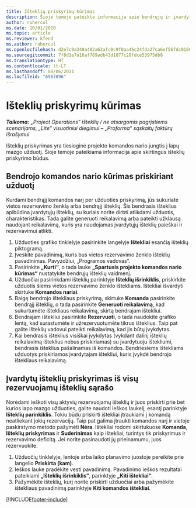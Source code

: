 ```yaml
---
title: Išteklių priskyrimų kūrimas
description: Šioje temoje pateikta informacija apie bendrųjų ir įvardytųjų išteklių priskyrimų kūrimą.
author: ruhercul
ms.date: 10/01/2020
ms.topic: article
ms.reviewer: kfend
ms.author: ruhercul
ms.openlocfilehash: d2e7c9a340a482a62afc0c9f0aa46c24fda27ca6ef56fdc0160f06af846c0b53
ms.sourcegitcommit: 7f8d1e7a16af769adb43d1877c28fdce53975db8
ms.translationtype: HT
ms.contentlocale: lt-LT
ms.lasthandoff: 08/06/2021
ms.locfileid: "6987896"
---
```

# <a name="create-resource-assignments"></a>Išteklių priskyrimų kūrimas

_**Taikoma:** „Project Operations“ išteklių / ne atsargomis pagrįstiems scenarijams, „Lite“ visuotiniui diegimui – „Proforma“ sąskaitų faktūrų išrašymui_


Išteklių priskyrimas yra tiesioginė projekto komandos nario jungtis į lapų mazgo užduotį. Šioje temoje pateikiama informacija apie skirtingus išteklių priskyrimo būdus.

## <a name="create-a-generic-team-member-through-task-assignment"></a>Bendrojo komandos nario kūrimas priskiriant užduotį


Kurdami bendrąjį komandos narį per užduoties priskyrimą, jūs sukuriate vietos rezervavimo ženklą arba bendrąjį išteklių. Šis bendrasis išteklius apibūdina įvardytųjų išteklių, su kuriais norite dirbti atlikdami užduotis, charakteristikas. Tada galite generuoti reikalavimą arba pateikti užklausą naudojant reikalavimą, kuris yra naudojamas įvardytųjų išteklių paieškai ir rezervavimui atlikti.

1. Užduoties grafiko tinklelyje pasirinkite langelyje **Ištekliai** esančią išteklių piktogramą.
2. Įveskite pavadinimą, kuris bus vietos rezervavimo ženklo išteklių pavadinimas. Pavyzdžiui, „Programos vadovas“.
3. Pasirinkite **„Kurti“**, o tada lauke **„Spartusis projekto komandos nario kūrimas“** nustatykite bendrųjų išteklių vaidmenį.
4. Užduočiai pasirinkdami išteklių parinktyje **Išteklių išrinkiklis**, priskirkite užduotis šiems vietos rezervavimo ženklo ištekliams. Ištekliai išvardyti skirtuke **Komandos nariai**.
5. Baigę bendrojo ištekliaus priskyrimą, skirtuke **Komanda** pasirinkite bendrąjį išteklių, o tada pasirinkite **Generuoti reikalavimą**, kad sukurtumėte ištekliaus reikalavimą, skirtą bendrajam ištekliui.
6. Bendrajam ištekliui pasirinkite **Rezervuoti**, o tada naudokite grafiko lentą, kad surastumėte ir užrezervuotumėte tikrus išteklius. Taip pat galite išteklių vadovui pateikti reikalavimą, kad jis būtų įvykdytas.
7. Kai bendrasis išteklius visiškai įvykdytas (vykdant dalinį išteklių reikalavimą išteklius nebus priskiriamas) su įvardytuoju ištekliumi, bendrasis išteklius pašalinamas iš komandos. Bendriesiems ištekliams užduotys priskiriamos įvardytajam ištekliui, kuris įvykdė bendrojo ištekliaus reikalavimą.

## <a name="assign-a-named-resource-from-the-list-of-all-bookable-resources"></a>Įvardytų išteklių priskyrimas iš visų rezervuojamų išteklių sąrašo

Norėdami ieškoti visų aktyvių rezervuojamų išteklių ir juos priskirti prie bet kurios lapo mazgo užduoties, galite naudoti ieškos laukelį, esantį parinktyje **Išteklių parinkiklis**. Tokiu būdu priskirti ištekliai įtraukiami į komandą neatliekant jokių rezervacijų. Taip pat galima įtraukti komandos narį ir vietoje paskirstymo metodo pažymėti **Nėra**. Ištekliai rodomi skirtukuose **Komanda**, **Išteklių priskyrimas** ir **Suderinimas** kaip ištekliai, turintys tik priskyrimus ir rezervavimo deficitą. Jei norite pasinaudoti jų prieinamumu, juos rezervuokite.

1. Užduočių tinklelyje, lentoje arba laiko planavimo juostoje pereikite prie langelio **Priskirta (kam)**.
2. Ieškos lauke pradėkite vesti pavadinimą. Pavadinimo ieškos rezultatai pateikiami **„Išteklių išrinkiklis“**, parinktyje **„Kiti ištekliai“**.
3. Pažymėkite išteklių, kurį norite priskirti užduočiai arba pažymėkite ištekliaus pavadinimą parinktyje **Kiti komandos ištekliai**.


[!INCLUDE[footer-include](../includes/footer-banner.md)]